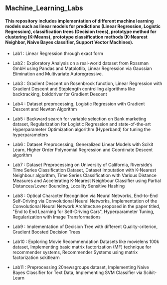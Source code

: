 ## Machine_Learning_Labs

#### This repository includes implementation of different machine learning  models such as  linear models for predictions (Linear Regression, Logistic Regression), classification trees (Decision trees), prototype method for clustering (K-Means), prototype classification methods (K-Nearest Neighbor, Naive Bayes classifier, Support Vector Machines).

* Lab1 : Linear Regression through exact form

* Lab2 : Exploratory Analysis on a real-world dataset from Rossman GmbH using Pandas and Matplotlib, Linear Regression via Gaussian Elimination and Multivariate Autoregressive.

* Lab3 : Gradient Descent on Rosenbrock function, Linear Regression with Gradient Descent and Steplength controlling algorithms like backtracking, bolddriver for Gradient Descent

* Lab4 : Dataset preprocessing, Logistic Regression with Gradient Descent and Newton Algorithm

* Lab5 : Backward search for variable selection on Bank marketing dataset, Regularization for Logistic Regression and state-of-the-art Hyperparameter Optimization algorithm (Hyperband) for tuning the hyperparameters

* Lab6 : Dataset Preprocessing, Generalized Linear Models with Scikit Learn, Higher Order Polynomial Regression and Coordinate Descent algorithm

* Lab7 : Dataset Preprocessing on University of California, Riverside’s Time Series Classification Dataset, Dataset Imputation with K-Nearest Neighbour algorithm, Time Series Classification with Various Distance Measures and Accelerating K-Nearest Neighbour Classifier using Partial Distances/Lower Bounding, Locality Sensitive Hashing

* Lab8 : Optical Character Recognition via Neural Networks, End-to-End Self-Driving via Convolutional Neural Networks, Implementation of the Convolutional Neural Network Architecture proposed in the paper titled, "End to End Learning for Self-Driving Cars", Hyperparameter Tuning, Regularization with Image Transformations

* Lab9 : Implementation of Decision Tree with different Quality-criterion, Gradient Boosted Decision Trees

* Lab10 : Exploring Movie Recommendation Datasets like movielens 100k dataset, Implementing basic matrix factorization (MF) technique for recommender systems, Recommender Systems using matrix factorization sckitlearn

* Lab11 : Preprocessing 20newsgroups dataset, Implementing Naive Bayes Classifier for Text Data, Implementing SVM Classifier via Scikit-Learn

